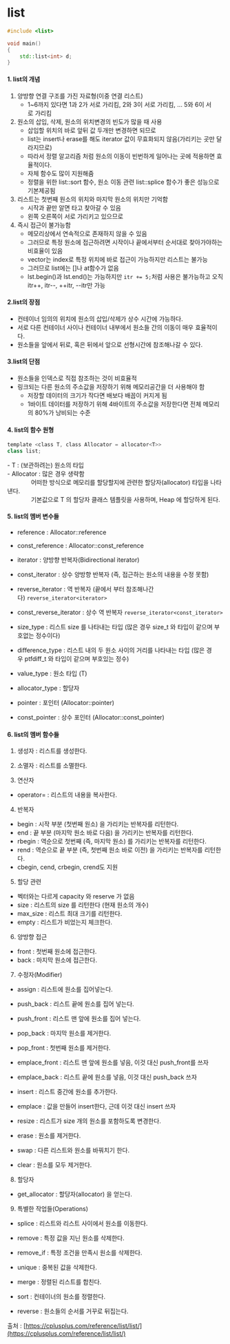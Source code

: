 # list

```C++
#include <list>

void main()
{
    std::list<int> d;
}
```

#### 1. list의 개념
1) 양방향 연결 구조를 가진 자료형(이중 연결 리스트)
	- 1~6까지 있다면 1과 2가 서로 가리킴, 2와 3이 서로 가리킴, ... 5와 6이 서로 가리킴
2) 원소의 삽입, 삭제, 원소의 위치변경의 빈도가 많을 때 사용
	- 삽입할 위치의 바로 앞뒤 값 두개만 변경하면 되므로
	- list는 insert나 erase를 해도 iterator 값이 무효화되지 않음(가리키는 곳만 달라지므로)
	- 따라서 정렬 알고리즘 처럼 원소의 이동이 빈번하게 일어나는 곳에 적용하면 효율적이다.
	- 자체 함수도 많이 지원해줌
	- 정렬을 위한 list::sort 함수, 원소 이동 관련 list::splice 함수가 좋은 성능으로 기본제공됨
3) 리스트는 첫번째 원소의 위치와 마지막 원소의 위치만 기억함
	- 시작과 끝만 알면 타고 찾아갈 수 있음
	- 왼쪽 오른쪽이 서로 가리키고 있으므로
4) 즉시 접근이 불가능함
	- 메모리상에서 연속적으로 존재하지 않을 수 있음
	- 그러므로 특정 원소에 접근하려면 시작이나 끝에서부터 순서대로 찾아가야하는 비효율이 있음
	- vector는 index로 특정 위치에 바로 접근이 가능하지만 리스트는 불가능  
	- 그러므로 list에는 []나 at함수가 없음  
	- lst.begin()과 lst.end()는 가능하지만 `itr += 5;`처럼 사용은 불가능하고 오직 itr++, itr--, ++itr, --itr만 가능

#### 2.list의 장점
- 컨테이너 임의의 위치에 원소의 삽입/삭제가 상수 시간에 가능하다.
- 서로 다른 컨테이너 사이나 컨테이너 내부에서 원소들 간의 이동이 매우 효율적이다.
- 원소들을 앞에서 뒤로, 혹은 뒤에서 앞으로 선형시간에 참조해나갈 수 있다.
  
#### 3.list의 단점
- 원소들을 인덱스로 직접 참조하는 것이 비효율적
- 링크되는 다른 원소의 주소값을 저장하기 위해 메모리공간을 더 사용해야 함
	- 저장할 데이터의 크기가 작다면 배보다 배꼽이 커지게 됨
	- 1바이트 데이터를 저장하기 위해 4바이트의 주소값을 저장한다면 전체 메모리의 80%가 낭비되는 수준
  
#### 4. list의 함수 원형
```C++
template <class T, class Allocator = allocator<T>>
class list;
```
- T : (보관하려는) 원소의 타입  
- Allocator : 많은 경우 생략함  
              어떠한 방식으로 메모리를 할당할지에 관련한 할당자(allocator) 타입을 나타낸다.   
              기본값으로 T 의 할당자 클래스 템플릿을 사용하며, Heap 에 할당하게 된다.

#### 5. list의 멤버 변수들
- reference : Allocator::reference
- const_reference : Allocator::const_reference

- iterator : 양방향 반복자(Bidirectional iterator)
- const_iterator : 상수 양방향 반복자 (즉, 접근하는 원소의 내용을 수정 못함)
- reverse_iterator : 역 반복자 (끝에서 부터 참조해나간다) `reverse_iterator<iterator>`
- const_reverse_iterator : 상수 역 반복자 `reverse_iterator<const_iterator>`

- size_type : 리스트 size 를 나타내는 타입 (많은 경우 size_t 와 타입이 같으며 부호없는 정수이다)
- difference_type : 리스트 내의 두 원소 사이의 거리를 나타내는 타입 (많은 경우 ptfdiff_t 와 타입이 같으며 부호있는 정수)
- value_type : 원소 타입 (T)
- allocator_type : 할당자

- pointer : 포인터 (Allocator::pointer)
- const_pointer : 상수 포인터 (Allocator::const_pointer)

#### 6. list의 멤버 함수들
1) 생성자 : 리스트를 생성한다.
2) 소멸자 : 리스트를 소멸한다.

3) 연산자
- operator= : 리스트의 내용을 복사한다.

4) 반복자
- begin : 시작 부분 (첫번째 원소) 을 가리키는 반복자를 리턴한다.
- end : 끝 부분 (마지막 원소 바로 다음) 을 가리키는 반복자를 리턴한다.
- rbegin : 역순으로 첫번째 (즉, 마지막 원소) 를 가리키는 반복자를 리턴한다.
- rend : 역순으로 끝 부분 (즉, 첫번째 원소 바로 이전) 을 가리키는 반복자를 리턴한다.
- cbegin, cend, crbegin, crend도 지원

5) 할당 관련  
- 벡터와는 다르게 capacity 와 reserve 가 없음
- size : 리스트의 size 를 리턴한다 (현재 원소의 개수)
- max_size : 리스트 최대 크기를 리턴한다.
- empty : 리스트가 비었는지 체크한다.

6) 양방향 접근
- front : 첫번째 원소에 접근한다.
- back : 마지막 원소에 접근한다.

7) 수정자(Modifier)
- assign : 리스트에 원소를 집어넣는다.
- push_back : 리스트 끝에 원소를 집어 넣는다.
- push_front : 리스트 맨 앞에 원소를 집어 넣는다.
- pop_back : 마지막 원소를 제거한다.
- pop_front : 첫번째 원소를 제거한다.

- emplace_front : 리스트 맨 앞에 원소를 넣음, 이것 대신 push_front를 쓰자
- emplace_back : 리스트 끝에 원소를 넣음, 이것 대신 push_back 쓰자

- insert : 리스트 중간에 원소를 추가한다.
- emplace : 값을 만들어 insert한다, 근데 이것 대신 insert 쓰자

- resize : 리스트가 size 개의 원소를 포함하도록 변경한다.
- erase : 원소를 제거한다.

- swap : 다른 리스트와 원소를 바꿔치기 한다.
- clear : 원소를 모두 제거한다.

8) 할당자
- get_allocator : 할당자(allocator) 을 얻는다.

9) 특별한 작업들(Operations)
- splice : 리스트와 리스트 사이에서 원소를 이동한다.

- remove : 특정 값을 지닌 원소를 삭제한다.
- remove_if : 특정 조건을 만족시 원소를 삭제한다.
- unique : 중복된 값을 삭제한다.

- merge : 정렬된 리스트를 합친다.
- sort : 컨테이너의 원소를 정렬한다.
- reverse : 원소들의 순서를 거꾸로 뒤집는다.




출처 : [https://cplusplus.com/reference/list/list/](https://cplusplus.com/reference/list/list/)